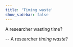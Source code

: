 ```yaml
---
title: 'Timing waste'
show_sidebar: false
---
```


A researcher wasting time?

-- A researcher *timing waste*?